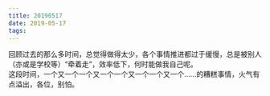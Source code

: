 ```yaml
---
title: 20190517
date: 2019-05-17
tags:
---
```

回顾过去的那么多时间，总觉得做得太少，各个事情推进都过于缓慢，总是被别人（亦或是学校等）“牵着走”，效率低下，何时能做我自己呢。<br>这段时间，一个又一个一个又一个一个又一个一个又一个……的糟糕事情，火气有点溢出，各位，别怕。